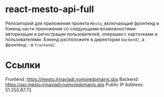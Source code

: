 # react-mesto-api-full
Репозиторий для приложения проекта `Mesto`, включающий фронтенд и бэкенд части приложения со следующими возможностями: авторизации и регистрации пользователей, операции с карточками и пользователями. Бэкенд расположите в директории `backend/`, а фронтенд - в `frontend/`. 
  
# Ссылки
Frontend: https://mesto.irinavladi.nomoredomains.sbs
Backend: https://api.mesto.irinavladi.nomoredomains.sbs
Public IP Address: 51.250.87.73
